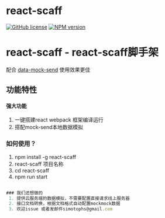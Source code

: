 # react-scaff
[![GitHub license](https://img.shields.io/badge/license-MIT-blue.svg)]()   [![NPM version](https://badge.fury.io/js/react-scaff.svg)](https://npmjs.org/package/react-scaff) 

# react-scaff  - react-scaff脚手架

配合 [data-mock-send](https://github.com/jonhal/data-mock-send) 使用效果更佳

## 功能特性

#### 强大功能
1. 一键搭建react webpack 框架编译运行
2. 搭配mock-send本地数据模拟

### 如何使用？
1. npm install -g react-scaff
2. react-scaff 项目名称
3. cd react-scaff
4. npm run start
```javascript
 
### 我们还想做的
 1. 提供云服务端的数据模拟，不需要配置直接请求线上服务器
 2. 接口文档转换，根据文档格式自动配置mockmock数据
 3. 欢迎issue 或者发邮件simotophs@gmail.com
